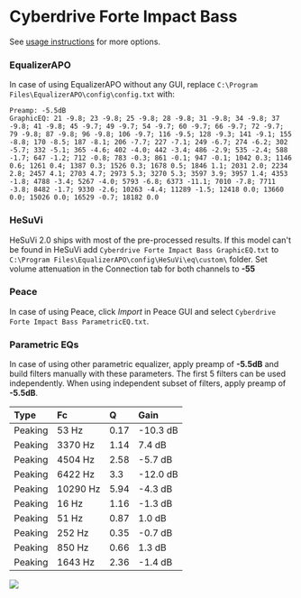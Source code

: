 # Cyberdrive Forte Impact Bass
See [usage instructions](https://github.com/jaakkopasanen/AutoEq#usage) for more options.

### EqualizerAPO
In case of using EqualizerAPO without any GUI, replace `C:\Program Files\EqualizerAPO\config\config.txt`
with:
```
Preamp: -5.5dB
GraphicEQ: 21 -9.8; 23 -9.8; 25 -9.8; 28 -9.8; 31 -9.8; 34 -9.8; 37 -9.8; 41 -9.8; 45 -9.7; 49 -9.7; 54 -9.7; 60 -9.7; 66 -9.7; 72 -9.7; 79 -9.8; 87 -9.8; 96 -9.8; 106 -9.7; 116 -9.5; 128 -9.3; 141 -9.1; 155 -8.8; 170 -8.5; 187 -8.1; 206 -7.7; 227 -7.1; 249 -6.7; 274 -6.2; 302 -5.7; 332 -5.1; 365 -4.6; 402 -4.0; 442 -3.4; 486 -2.9; 535 -2.4; 588 -1.7; 647 -1.2; 712 -0.8; 783 -0.3; 861 -0.1; 947 -0.1; 1042 0.3; 1146 0.6; 1261 0.4; 1387 0.3; 1526 0.3; 1678 0.5; 1846 1.1; 2031 2.0; 2234 2.8; 2457 4.1; 2703 4.7; 2973 5.3; 3270 5.3; 3597 3.9; 3957 1.4; 4353 -1.8; 4788 -3.4; 5267 -4.0; 5793 -6.8; 6373 -11.1; 7010 -7.8; 7711 -3.8; 8482 -1.7; 9330 -2.6; 10263 -4.4; 11289 -1.5; 12418 0.0; 13660 0.0; 15026 0.0; 16529 -0.7; 18182 0.0
```

### HeSuVi
HeSuVi 2.0 ships with most of the pre-processed results. If this model can't be found in HeSuVi add
`Cyberdrive Forte Impact Bass GraphicEQ.txt` to `C:\Program Files\EqualizerAPO\config\HeSuVi\eq\custom\` folder.
Set volume attenuation in the Connection tab for both channels to **-55**

### Peace
In case of using Peace, click *Import* in Peace GUI and select `Cyberdrive Forte Impact Bass ParametricEQ.txt`.

### Parametric EQs
In case of using other parametric equalizer, apply preamp of **-5.5dB** and build filters manually
with these parameters. The first 5 filters can be used independently.
When using independent subset of filters, apply preamp of **-5.5dB**.

| Type    | Fc       |    Q | Gain     |
|:--------|:---------|:-----|:---------|
| Peaking | 53 Hz    | 0.17 | -10.3 dB |
| Peaking | 3370 Hz  | 1.14 | 7.4 dB   |
| Peaking | 4504 Hz  | 2.58 | -5.7 dB  |
| Peaking | 6422 Hz  | 3.3  | -12.0 dB |
| Peaking | 10290 Hz | 5.94 | -4.3 dB  |
| Peaking | 16 Hz    | 1.16 | -1.3 dB  |
| Peaking | 51 Hz    | 0.87 | 1.0 dB   |
| Peaking | 252 Hz   | 0.35 | -0.7 dB  |
| Peaking | 850 Hz   | 0.66 | 1.3 dB   |
| Peaking | 1643 Hz  | 2.36 | -1.4 dB  |

![](https://raw.githubusercontent.com/jaakkopasanen/AutoEq/master/results/innerfidelity/sbaf-serious/Cyberdrive%20Forte%20Impact%20Bass/Cyberdrive%20Forte%20Impact%20Bass.png)